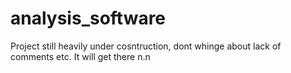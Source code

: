 # analysis_software

Project still heavily under cosntruction, dont whinge about lack of comments etc. It will get there n.n
